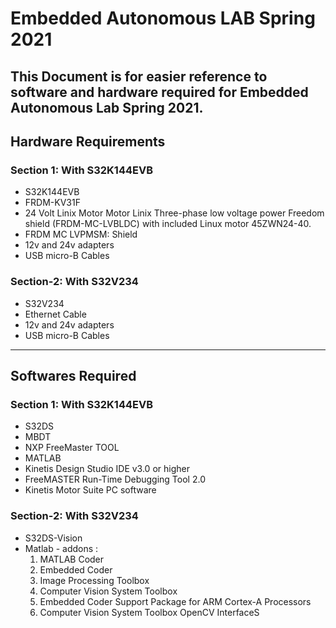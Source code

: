 # Embedded Autonomous LAB Spring 2021

This Document is for easier reference to software and hardware required for Embedded Autonomous Lab Spring 2021.
---
## Hardware Requirements  
###    Section 1: With S32K144EVB
* S32K144EVB
* FRDM-KV31F
* 24 Volt Linix Motor Motor Linix 
Three-phase low voltage power Freedom shield (FRDM-MC-LVBLDC) with
included Linux motor 45ZWN24-40.
* FRDM MC LVPMSM: Shield
* 12v and 24v adapters
* USB micro-B Cables  
### Section-2: With S32V234
* S32V234 
* Ethernet Cable
* 12v and 24v adapters
* USB micro-B Cables  

---
## Softwares Required
### Section 1: With S32K144EVB
*   S32DS
*   MBDT
*   NXP FreeMaster TOOL
*   MATLAB
*   Kinetis Design Studio IDE v3.0 or higher
*   FreeMASTER Run-Time Debugging Tool 2.0
*   Kinetis Motor Suite PC software

### Section-2: With S32V234
*   S32DS-Vision
*   Matlab - addons :
    1.  MATLAB Coder
    1.  Embedded Coder
    1.  Image Processing Toolbox
    1.  Computer Vision System Toolbox
    1.  Embedded Coder Support Package for ARM Cortex-A Processors
    1.  Computer Vision System Toolbox OpenCV InterfaceS
